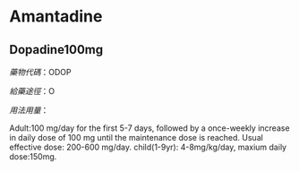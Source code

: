 # Amantadine

## Dopadine100mg

*藥物代碼*：ODOP

*給藥途徑*：O

*用法用量*：

Adult:100 mg/day for the first 5-7 days, followed by a once-weekly increase in daily dose of 100 mg until the maintenance dose is reached. Usual effective dose: 200-600 mg/day.
child(1-9yr): 4-8mg/kg/day, maxium daily dose:150mg.

